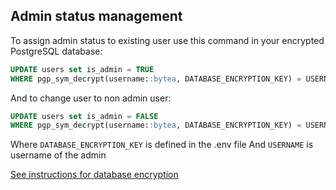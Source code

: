 ## Admin status management

To assign admin status to existing user use this command in your encrypted PostgreSQL database:

```sql
UPDATE users set is_admin = TRUE
WHERE pgp_sym_decrypt(username::bytea, DATABASE_ENCRYPTION_KEY) = USERNAME;
```

And to change user to non admin user:
```sql
UPDATE users set is_admin = FALSE
WHERE pgp_sym_decrypt(username::bytea, DATABASE_ENCRYPTION_KEY) = USERNAME;
```

Where `DATABASE_ENCRYPTION_KEY` is defined in the .env file
And `USERNAME` is username of the admin

[See instructions for database encryption](databaseEncryption.md)
